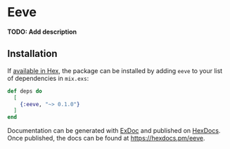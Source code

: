 # Eeve

**TODO: Add description**

## Installation

If [available in Hex](https://hex.pm/docs/publish), the package can be installed
by adding `eeve` to your list of dependencies in `mix.exs`:

```elixir
def deps do
  [
    {:eeve, "~> 0.1.0"}
  ]
end
```

Documentation can be generated with [ExDoc](https://github.com/elixir-lang/ex_doc)
and published on [HexDocs](https://hexdocs.pm). Once published, the docs can
be found at <https://hexdocs.pm/eeve>.

